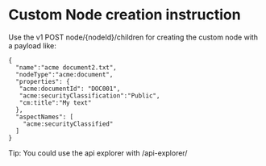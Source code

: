 # Custom Node creation instruction

Use the v1 POST node/{nodeId}/children for creating the custom node with a payload like:

```
{
  "name":"acme document2.txt",
  "nodeType":"acme:document",
  "properties": {
   "acme:documentId": "DOC001",
   "acme:securityClassification":"Public",
   "cm:title":"My text"
  },
  "aspectNames": [
    "acme:securityClassified"
  ]
}
```

Tip: You could use the api explorer with <host-url>/api-explorer/
